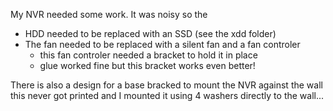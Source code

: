 My NVR needed some work. It was noisy so the

- HDD needed to be replaced with an SSD (see the xdd folder)
- The fan needed to be replaced with a silent fan and a fan controler
  - this fan controler needed a bracket to hold it in place
  - glue worked fine but this bracket works even better!

There is also a design for a base bracked to mount the NVR against the wall
this never got printed and I mounted it using 4 washers directly to the wall...
